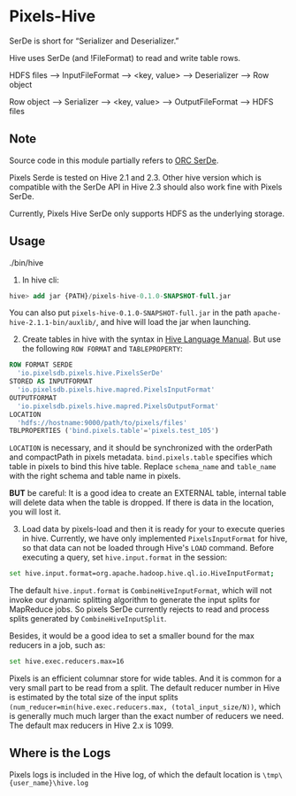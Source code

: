# Pixels-Hive
SerDe is short for “Serializer and Deserializer.”

Hive uses SerDe (and !FileFormat) to read and write table rows.

HDFS files –> InputFileFormat –> <key, value> –> Deserializer –> Row object

Row object –> Serializer –> <key, value> –> OutputFileFormat –> HDFS files

## Note
Source code in this module partially refers to [ORC SerDe](https://github.com/apache/hive/blob/master/ql/src/java/org/apache/hadoop/hive/ql/io/orc/OrcSerde.java).

Pixels Serde is tested on Hive 2.1 and 2.3. Other hive version which is compatible
with the SerDe API in Hive 2.3 should also work fine with Pixels SerDe.

Currently, Pixels Hive SerDe only supports HDFS as the underlying storage.

## Usage
./bin/hive

1. In hive cli:
```sql
hive> add jar {PATH}/pixels-hive-0.1.0-SNAPSHOT-full.jar
```
You can also put `pixels-hive-0.1.0-SNAPSHOT-full.jar` in the path `apache-hive-2.1.1-bin/auxlib/`, and hive will load the jar when launching.

2. Create tables in hive with the syntax in 
[Hive Language Manual](https://cwiki.apache.org/confluence/display/Hive/LanguageManual+DDL#LanguageManualDDL-Create/Drop/Alter/UseDatabase).
But use the following `ROW FORMAT` and `TABLEPROPERTY`:
```SQL
ROW FORMAT SERDE
  'io.pixelsdb.pixels.hive.PixelsSerDe' 
STORED AS INPUTFORMAT 
  'io.pixelsdb.pixels.hive.mapred.PixelsInputFormat' 
OUTPUTFORMAT 
  'io.pixelsdb.pixels.hive.mapred.PixelsOutputFormat'
LOCATION
  'hdfs://hostname:9000/path/to/pixels/files'
TBLPROPERTIES ('bind.pixels.table'='pixels.test_105')
```
`LOCATION` is necessary, and it should be synchronized with the orderPath
and compactPath in pixels metadata. `bind.pixels.table` specifies
which table in pixels to bind this hive table. Replace `schema_name`
and `table_name` with the right schema and table name in pixels.

**BUT** be careful: It is a good idea to create an EXTERNAL table, internal table will delete data
when the table is dropped. If there is data in the location, you will lost it.

3. Load data by pixels-load and then it is ready for your to execute queries in hive. 
Currently, we have only implemented `PixelsInputFormat` for hive,
so that data can not be loaded through Hive's `LOAD` command.
Before executing a query, set `hive.input.format` in the session:
```sh
set hive.input.format=org.apache.hadoop.hive.ql.io.HiveInputFormat;
```
The default `hive.input.format` is `CombineHiveInputFormat`, which
will not invoke our dynamic splitting algorithm to generate the input
splits for MapReduce jobs. So pixels SerDe currently rejects to read 
and process splits generated by `CombineHiveInputSplit`.

Besides, it would be a good idea to set a smaller bound for the max
reducers in a job, such as:
```sh
set hive.exec.reducers.max=16
```
Pixels is an efficient columnar store for wide tables.
And it is common for a very small part to be read from a split.
The default reducer number in Hive is estimated by the total size
of the input splits `(num_reducer=min(hive.exec.reducers.max, (total_input_size/N))`, which is generally much much larger than the
exact number of reducers we need. The default max reducers in Hive 
2.x is 1099.

## Where is the Logs

Pixels logs is included in the Hive log, of which the default location
is `\tmp\{user_name}\hive.log`